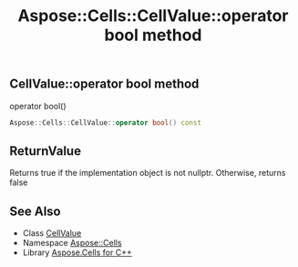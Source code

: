 ﻿---
title: Aspose::Cells::CellValue::operator bool method
linktitle: operator bool
second_title: Aspose.Cells for C++ API Reference
description: 'Aspose::Cells::CellValue::operator bool method. operator bool() in C++.'
type: docs
weight: 400
url: /cpp/aspose.cells/cellvalue/operator_bool/
---
## CellValue::operator bool method


operator bool()

```cpp
Aspose::Cells::CellValue::operator bool() const
```


## ReturnValue

Returns true if the implementation object is not nullptr. Otherwise, returns false

## See Also

* Class [CellValue](../)
* Namespace [Aspose::Cells](../../)
* Library [Aspose.Cells for C++](../../../)
